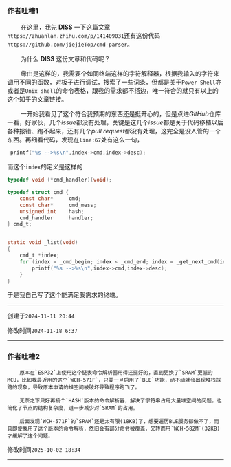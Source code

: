 ### 作者吐槽1

        在这里，我先 **DISS** 一下这篇文章`https://zhuanlan.zhihu.com/p/141409031`还有这份代码`https://github.com/jiejieTop/cmd-parser`。

        为什么 **DISS** 这份文章和代码呢？

        缘由是这样的，我需要个如同终端这样的字符解释器，根据我输入的字符来调用不同的函数，对板子进行调试，搜索了一些词条，但都是关于`Power Shell`亦或者是`Unix shell`的命令表格，跟我的需求都不搭边，唯一符合的就只有以上的这个知乎的文章链接。

        一开始我看见了这个符合我预期的东西还是挺开心的，但是点进*GitHub*仓库一看，好家伙，几个*issue*都没有处理，关键是这几个*issue*都是关于代码移植以后各种报错、跑不起来，还有几个*pull request*都没有处理，这完全是没人管的一个东西。再细看代码，发现在`line:67`处有这么一句，

```c
 printf("%s -->%s\n",index->cmd,index->desc);
```

而这个`index`的定义是这样的

```c
typedef void (*cmd_handler)(void);

typedef struct cmd {
    const char*     cmd;
    const char*     cmd_mess;
    unsigned int    hash;
    cmd_handler     handler;
} cmd_t;


static void _list(void)
{
    cmd_t *index;
    for (index = _cmd_begin; index < _cmd_end; index = _get_next_cmd(index)) {
        printf("%s -->%s\n",index->cmd,index->desc);
    }
}
```

于是我自己写了这个能满足我需求的终端。

-----

创建于`2024-11-11 20:44`

修改时间`2024-11-18 6:37`

-----


### 作者吐槽2

        原本在`ESP32`上使用这个链表命令解析器用得还挺好的，直到更换了`SRAM`更低的MCU，比如我最近用的这个`WCH-571F`，只要一旦启用了`BLE`功能，动不动就会出现堆栈踩踏的现象，导致原本申请的堆空间被破坏导致程序跑飞了。

        无奈之下只好再搞个`HASH`版本的命令解析器，解决了字符串占用大量堆空间的问题，也简化了节点的结构复杂度，进一步减少对`SRAM`的占用。

        后面发现`WCH-571F`的`SRAM`还是太有限(18KB)了，想要遍历BLE服务都做不了，而且即便我用了这个版本的命令解析，依旧会有部分命令被覆盖，又转而用`WCH-582M`(32KB)才缓解了这个问题。

修改时间`2025-10-02 18:34`

-----
